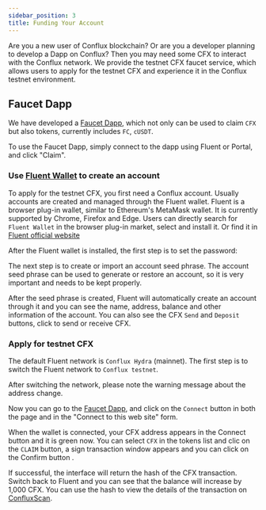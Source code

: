 ```yaml
---
sidebar_position: 3
title: Funding Your Account
---
```


Are you a new user of Conflux blockchain? Or are you a developer planning to develop a Dapp on Conflux? Then you may need some CFX to interact with the Conflux network. We provide the testnet CFX faucet service, which allows users to apply for the testnet CFX and experience it in the Conflux testnet environment.

## Faucet Dapp

We have developed a [Faucet Dapp](https://faucet.confluxnetwork.org/), which not only can be used to claim `CFX` but also tokens, currently includes `FC`, `cUSDT`.
<!-- 
![image.png](/img/portal/Dapp-faucet.png)
-->
To use the Faucet Dapp, simply connect to the dapp using Fluent or Portal, and click "Claim".

### Use [Fluent Wallet](https://fluentwallet.com/) to create an account

To apply for the testnet CFX, you first need a Conflux account. Usually accounts are created and managed through the Fluent wallet. Fluent is a browser plug-in wallet, similar to Ethereum's MetaMask wallet. It is currently supported by Chrome, Firefox and Edge. Users can directly search for `Fluent Wallet` in the browser plug-in market, select and install it. Or find it in [Fluent official website](https://fluentwallet.com/)
<!-- 
![](/img/fluent/Fluent-Create.png)
-->
After the Fluent wallet is installed, the first step is to set the password:
<!-- 
![](/img/fluent/SetPassword.png)
-->
The next step is to create or import an account seed phrase. The account seed phrase can be used to generate or restore an account, so it is very important and needs to be kept properly.
<!-- 
![CreateImportAccount.png](/img/fluent/CreateImportAccount.png)
-->
After the seed phrase is created, Fluent will automatically create an account through it and you can see the name, address, balance and other information of the account. You can also see the CFX `Send` and `Deposit` buttons, click to send or receive CFX.
<!-- 
![NewAccount.png](/img/fluent/NewAccount.png)
-->
### Apply for testnet CFX
The default Fluent network is `Conflux Hydra` (mainnet). The first step is to switch the Fluent network to `Conflux testnet`. 
<!-- 
![SwitchNetwork.png](/img/fluent/SwitchNetwork.png)
-->
After switching the network, please note the warning message about the address change.  

Now you can go to the [Faucet Dapp](http://faucet.confluxnetwork.org/), and click on the `Connect` button in both the page and in the "Connect to this web site" form.
<!-- 
![FaucetConnectFluent.png](/img/fluent/FaucetConnectFluent.png)
-->
When the wallet is connected, your CFX address appears in the Connect button and it is green now. 
You can select `CFX` in the tokens list and clic on the `CLAIM` button, a sign transaction window appears and you can click on the Confirm button . 
<!-- 
![SignTransaction.png](/img/fluent/SignTransaction.png)
-->
If successful, the interface will return the hash of the CFX transaction. Switch back to Fluent and you can see that the balance will increase by 1,000 CFX. You can use the hash to view the details of the transaction on [ConfluxScan](https://testnet.confluxscan.io/).
<!-- 
![AddressWithTestCFX.png](/img/fluent/AddressWithTestCFX.png)
-->
